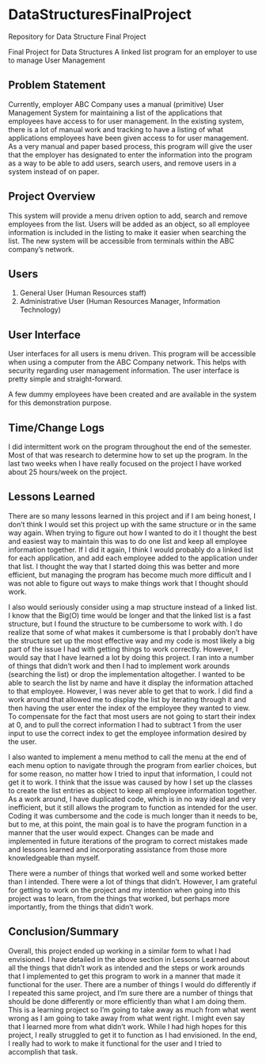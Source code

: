# DataStructuresFinalProject
Repository for Data Structure Final Project

Final Project for Data Structures
A linked list program for an employer to use to manage User Management

Problem Statement
-----------------
Currently, employer ABC Company uses a manual (primitive) User Management System for maintaining a list of the applications that employees have access to for user management. In the existing system, there is a lot of manual work and tracking to have a listing of what applications employees have been given access to for user management. As a very manual and paper based process, this program will give the user that the employer has designated to enter the information into the program as a way to be able to add users, search users, and remove users in a system instead of on paper.

Project Overview
----------------
This system will provide a menu driven option to add, search and remove employees from the list.  Users will be added as an object, so all employee information is included in the listing to make it easier when searching the list. The new system will be accessible from terminals within the ABC company’s network. 

Users
-----
1) General User (Human Resources staff)
2) Administrative User (Human Resources Manager, Information Technology)

User Interface
--------------
User interfaces for all users is menu driven.  This program will be accessible when using a computer from the ABC Company network.  This helps with security regarding user management information. The user interface is pretty simple and straight-forward.

A few dummy employees have been created and are available in the system for this demonstration purpose.

Time/Change Logs
----------------
I did intermittent work on the program throughout the end of the semester.  Most of that was research to determine how to set up the program.  In the last two weeks when I have really focused on the project I have worked about 25 hours/week on the project.

Lessons Learned
--------------
There are so many lessons learned in this project and if I am being honest, I don’t think I would set this project up with the same structure or in the same way again.  When trying to figure out how I wanted to do it I thought the best and easiest way to maintain this was to do one list and keep all employee information together.  If I did it again, I think I would probably do a linked list for each application, and add each employee added to the application under that list.  I thought the way that I started doing this was better and more efficient, but managing the program has become much more difficult and I was not able to figure out ways to make things work that I thought should work.  

I also would seriously consider using a map structure instead of a linked list.  I know that the Big(O) time would be longer and that the linked list is a fast structure, but I found the structure to be cumbersome to work with.  I do realize that some of what makes it cumbersome is that I probably don’t have the structure set up the most effective way and  my code is most likely a big part of the issue I had with getting things to work correctly.  However, I would say that I have learned a lot by doing this project.  I ran into a number of things that didn’t work and then I had to implement work arounds (searching the list) or drop the implementation altogether.  I wanted to be able to search the list by name and have it display the information attached to that employee.  However, I was never able to get that to work.  I did find a work around that allowed me to display the list by iterating through it and then having the user enter the index of the employee they wanted to view.  To compensate for the fact that most users are not going to start their index at 0, and to pull the correct information I had to subtract 1 from the user input to use the correct index to get the employee information desired by the user.

I also wanted to implement a menu method to call the menu at the end of each menu option to navigate through the program from earlier choices, but for some reason, no matter how I tried to input that information, I could not get it to work.  I think that the issue was caused by how I set up the classes to create the list entries as object to keep all employee information together.  As a work around, I have duplicated code, which is in no way ideal and very inefficient, but it still allows the program to function as intended for the user.  Coding it was cumbersome and the code is much longer than it needs to be, but to me, at this point, the main goal is to have the program function in a manner that the user would expect.  Changes can be made and implemented in future iterations of the program to correct mistakes made and lessons learned and incorporating assistance from those more knowledgeable than myself.

There were a number of things that worked well and some worked better than I intended.  There were a lot of things that didn’t.  However, I am grateful for getting to work on the project and my intention when going into this project was to learn, from the things that worked, but perhaps more importantly, from the things that didn’t work.

Conclusion/Summary
-----------------
Overall, this project ended up working in a similar form to what I had envisioned.  I have detailed in the above section in Lessons Learned about all the things that didn’t work as intended and the steps or work arounds that I implemented to get this program to work in a manner that made it functional for the user.  There are a number of things I would do differently if I repeated this same project, and I’m sure there are a number of things that should be done differently or more efficiently than what I am doing them.  This is a learning project so I’m going to take away as much from what went wrong as I am going to take away from what went right.  I might even say that I learned more from what didn’t work.  While I had high hopes for this project, I really struggled to get it to function as I had envisioned.  In the end, I really had to work to make it functional for the user and I tried to accomplish that task.


